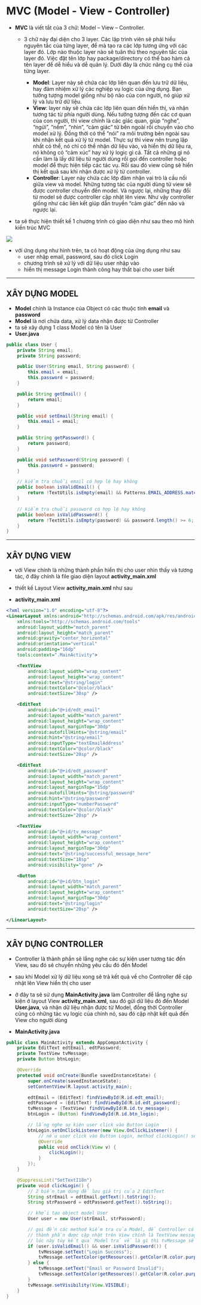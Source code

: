# __MVC (Model - View - Controller)__

- __MVC__ là viết tắt của 3 chữ: Model – View – Controller.

	- 3 chữ này đại diện cho 3 layer. Các lập trình viên sẽ phải hiểu nguyên tắc của từng layer, để mà tạo ra các lớp tương ứng với các layer đó. Lớp nào thuộc layer nào sẽ tuân thủ theo nguyên tắc của layer đó. Việc đặt tên lớp hay package/directory có thể bao hàm cả tên layer để dễ hiểu và dễ quản lý. Dưới đây là chức năng cụ thể của từng layer.

		- __Model__: Layer này sẽ chứa các lớp liên quan đến lưu trữ dữ liệu, hay đảm nhiệm xử lý các nghiệp vụ logic của ứng dụng. Bạn tưởng tượng model giống như bộ não của con người, nó giúp xử lý và lưu trữ dữ liệu.
		- __View__: layer này sẽ chứa các lớp liên quan đến hiển thị, và nhận tương tác từ phía người dùng. Nếu tưởng tượng đến các cơ quan của con người, thì view chính là các giác quan, giúp “nghe”, “ngửi”, “nếm”, “nhìn”, “cảm giác” từ bên ngoài rồi chuyển vào cho model xử lý. Đồng thời có thể “nói” ra môi trường bên ngoài sau khi nhận kết quả xử lý từ model. Thực sự thì view nên trung lập nhất có thể, nó chỉ có thể nhận dữ liệu vào, và hiển thị dữ liệu ra, nó không có “cảm xúc” hay xử lý logic gì cả. Tất cả những gì nó cần làm là lấy dữ liệu từ người dùng rồi gọi đến controller hoặc model để thực hiện tiếp các tác vụ. Rồi sau đó view cũng sẽ hiển thị kết quả sau khi nhận được xử lý từ controller.
		- __Controller__: Layer này chứa các lớp đảm nhận vai trò là cầu nối giữa view và model. Những tương tác của người dùng từ view sẽ được controller chuyển đến model. Và ngược lại, những thay đổi từ model sẽ được controller cập nhật lên view. Như vậy controller giống như các liên kết giúp dẫn truyền “cảm giác” đến não và ngược lại.

- ta sẽ thực hiện thiết kế 1 chương trình có giao diện như sau theo mô hình kiến trúc MVC

<img src="https://github.com/hienqp/Ngay047-ArchitecturePattern-MVCTutorial/blob/main/UI_SAMPLE.png">

- với ứng dụng như hình trên, ta có hoạt động của ứng dụng như sau
	- user nhập email, password, sau đó click Login
	- chương trình sẽ xử lý với dữ liệu user nhập vào
	- hiển thị message Login thành công hay thất bại cho user biết

___

## __XÂY DỰNG MODEL__

- __Model__ chính là Instance của Object có các thuộc tính __email__ và __password__
- __Model__ là nơi chứa data, xử lý data nhận được từ Controller
- ta sẽ xây dựng 1 class Model có tên là User
- __User.java__
```java
public class User {
    private String email;
    private String password;

    public User(String email, String password) {
        this.email = email;
        this.password = password;
    }

    public String getEmail() {
        return email;
    }

    public void setEmail(String email) {
        this.email = email;
    }

    public String getPassword() {
        return password;
    }

    public void setPassword(String password) {
        this.password = password;
    }

    // kiểm tra chuỗi email có hợp lệ hay không
    public boolean isValidEmail() {
        return !TextUtils.isEmpty(email) && Patterns.EMAIL_ADDRESS.matcher(email).matches();
    }

    // kiểm tra chuỗi password có hợp lệ hay không
    public boolean isValidPassword() {
        return !TextUtils.isEmpty(password) && password.length() >= 6;
    }
}
```

___

## __XÂY DỰNG VIEW__

- với View chính là những thành phần hiển thị cho user nhìn thấy và tương tác, ở đây chính là file giao diện layout __activity_main.xml__
- thiết kế Layout View __activity_main.xml__ như sau

- __activity_main.xml__
```xml
<?xml version="1.0" encoding="utf-8"?>
<LinearLayout xmlns:android="http://schemas.android.com/apk/res/android"
    xmlns:tools="http://schemas.android.com/tools"
    android:layout_width="match_parent"
    android:layout_height="match_parent"
    android:gravity="center_horizontal"
    android:orientation="vertical"
    android:padding="16dp"
    tools:context=".MainActivity">

    <TextView
        android:layout_width="wrap_content"
        android:layout_height="wrap_content"
        android:text="@string/login"
        android:textColor="@color/black"
        android:textSize="30sp" />

    <EditText
        android:id="@+id/edt_email"
        android:layout_width="match_parent"
        android:layout_height="wrap_content"
        android:layout_marginTop="30dp"
        android:autofillHints="@string/email"
        android:hint="@string/email"
        android:inputType="textEmailAddress"
        android:textColor="@color/black"
        android:textSize="20sp" />

    <EditText
        android:id="@+id/edt_password"
        android:layout_width="match_parent"
        android:layout_height="wrap_content"
        android:layout_marginTop="15dp"
        android:autofillHints="@string/password"
        android:hint="@string/password"
        android:inputType="numberPassword"
        android:textColor="@color/black"
        android:textSize="20sp" />

    <TextView
        android:id="@+id/tv_message"
        android:layout_width="wrap_content"
        android:layout_height="wrap_content"
        android:layout_marginTop="30dp"
        android:text="@string/successful_message_here"
        android:textSize="18sp"
        android:visibility="gone" />

    <Button
        android:id="@+id/btn_login"
        android:layout_width="match_parent"
        android:layout_height="wrap_content"
        android:layout_marginTop="30dp"
        android:text="@string/login"
        android:textSize="20sp" />

</LinearLayout>
```

___

## __XÂY DỰNG CONTROLLER__

- Controller là thành phần sẽ lắng nghe các sự kiện user tương tác đến View, sau đó sẽ chuyển những yêu cầu đó đến Model
- sau khi Model xử lý dữ liệu xong sẽ trả kết quả về cho Controller để cập nhật lên View hiển thị cho user
- ở đây ta sẽ sử dụng __MainActivity.java__ làm Controller để lắng nghe sự kiện ở layout View __activity_main.xml__, sau đó gửi dữ liệu đó đến Model __User.java__, và nhận dữ liệu nhận được từ Model, đồng thời Controller cũng có những tác vụ logic của chính nó, sau đó cập nhật kết quả đến View cho người dùng

- __MainActivity.java__
```java
public class MainActivity extends AppCompatActivity {
    private EditText edtEmail, edtPassword;
    private TextView tvMessage;
    private Button btnLogin;

    @Override
    protected void onCreate(Bundle savedInstanceState) {
        super.onCreate(savedInstanceState);
        setContentView(R.layout.activity_main);

        edtEmail = (EditText) findViewById(R.id.edt_email);
        edtPassword = (EditText) findViewById(R.id.edt_password);
        tvMessage = (TextView) findViewById(R.id.tv_message);
        btnLogin = (Button) findViewById(R.id.btn_login);

        // lắng nghe sự kiện user click vào Button Login
        btnLogin.setOnClickListener(new View.OnClickListener() {
            // nếu user click vào Button Login, method clickLogin() sẽ được gọi
            @Override
            public void onClick(View v) {
                clickLogin();
            }
        });
    }

    @SuppressLint("SetTextI18n")
    private void clickLogin() {
        // 2 biến tạm dùng để lưu giá trị của 2 EditText
        String strEmail = edtEmail.getText().toString();
        String strPassword = edtPassword.getText().toString();

        // khởi tạo object model User
        User user = new User(strEmail, strPassword);

        // gọi đến các method kiểm tra của Model, để Controller có thể cập nhật dữ liệu của View
        // thành phần được cập nhật trên View chính là TextView message đã được ẩn lúc khi xây dựng,
        // lúc này tùy kết quả Model trả về là gì thì tvMessage sẽ hiển thị kết quả tương ứng
        if (user.isValidEmail() && user.isValidPassword()) {
            tvMessage.setText("Login Success");
            tvMessage.setTextColor(getResources().getColor(R.color.purple_200, null));
        } else {
            tvMessage.setText("Email or Password Invalid");
            tvMessage.setTextColor(getResources().getColor(R.color.purple_700, null));
        }
        tvMessage.setVisibility(View.VISIBLE);
    }
}
```
